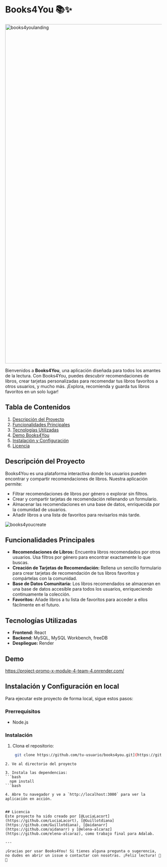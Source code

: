 # Books4You 📚✨

<img width="1090" alt="books4youlanding" src="https://github.com/Guillotdiana/project-promo-x-module-4-team-4/assets/156465486/c8fa83b1-630b-499a-9226-abd96b49a1ac">

Bienvenidos a **Books4You**, una aplicación diseñada para todos los amantes de la lectura. Con Books4You, puedes descubrir recomendaciones de libros, crear tarjetas personalizadas para recomendar tus libros favoritos a otros usuarios, y mucho más. ¡Explora, recomienda y guarda tus libros favoritos en un solo lugar!

## Tabla de Contenidos
1. [Descripción del Proyecto](#descripción-del-proyecto)
2. [Funcionalidades Principales](#funcionalidades-principales)
3. [Tecnologías Utilizadas](#tecnologías-utilizadas)
4. [Demo Books4You](#demo)
5. [Instalación y Configuración](#instalación-y-configuración)
6. [Licencia](#licencia)

## Descripción del Proyecto
Books4You es una plataforma interactiva donde los usuarios pueden encontrar y compartir recomendaciones de libros. Nuestra aplicación permite:
- Filtrar recomendaciones de libros por género o explorar sin filtros.
- Crear y compartir tarjetas de recomendación rellenando un formulario.
- Almacenar las recomendaciones en una base de datos, enriquecida por la comunidad de usuarios.
- Añadir libros a una lista de favoritos para revisarlos más tarde.

![books4youcreate](https://github.com/Guillotdiana/project-promo-x-module-4-team-4/assets/156465486/2dcc0241-5ce2-4907-93ad-cb52aa9f8a0c)


## Funcionalidades Principales
- **Recomendaciones de Libros:** Encuentra libros recomendados por otros usuarios. Usa filtros por género para encontrar exactamente lo que buscas.
- **Creación de Tarjetas de Recomendación:** Rellena un sencillo formulario para crear tarjetas de recomendación de tus libros favoritos y compártelas con la comunidad.
- **Base de Datos Comunitaria:** Los libros recomendados se almacenan en una base de datos accesible para todos los usuarios, enriqueciendo continuamente la colección.
- **Favoritos:** Añade libros a tu lista de favoritos para acceder a ellos fácilmente en el futuro.

## Tecnologías Utilizadas
- **Frontend:** React
- **Backend:** MySQL, MySQL Workbench, freeDB
- **Despliegue:** Render

## Demo

https://project-promo-x-module-4-team-4.onrender.com/

## Instalación y Configuración en local
Para ejecutar este proyecto de forma local, sigue estos pasos:

### Prerrequisitos
- Node.js

### Instalación
1. Clona el repositorio:
   ```bash
    git clone https://github.com/tu-usuario/books4you.git](https://github.com/Guillotdiana/project-promo-x-module-4-team-4.git
  ```
2. Ve al directorio del proyecto
   
3. Instala las dependencias:
  ```bash
    npm install
  ```bash

4. Abre tu navegador y ve a `http://localhost:3000` para ver la aplicación en acción.


## Licencia
Este proyecto ha sido creado por [@LuciaLacort](https://github.com/LuciaLacort), [@Guillotdiana](https://github.com/Guillotdiana), [@aidanarr](https://github.com/aidanarr) y [@elena-alcaraz](https://github.com/elena-alcaraz), como trabajo final para Adalab.

---

¡Gracias por usar Books4You! Si tienes alguna pregunta o sugerencia, no dudes en abrir un issue o contactar con nosotras. ¡Feliz lectura! 📖✨
